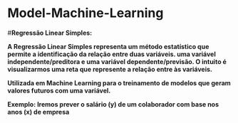 # Model-Machine-Learning
#**Regressão Linear Simples:**

**A Regressão Linear Simples representa um método estatístico que permite a identificação da relação entre duas variáveis. uma variável independente/preditora e uma variável dependente/previsão. O intuito é visualizarmos uma reta que represente a relação entre às variáveis.**

**Utilizada em Machine Learning para o treinamento de modelos que geram valores futuros com uma variável.**

**Exemplo: Iremos prever o salário (y) de um colaborador com base nos anos (x) de empresa**
